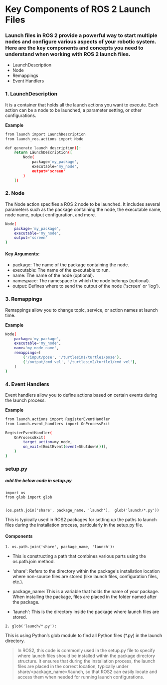 # Key Components of ROS 2 Launch Files
### Launch files in ROS 2 provide a powerful way to start multiple nodes and configure various aspects of your robotic system. Here are the key components and concepts you need to understand when working with ROS 2 launch files.

- LaunchDescription
- Node
- Remappings
- Event Handlers

### 1. LaunchDescription

It is a container that holds all the launch actions you want to execute. Each action can be a node to be launched, a parameter setting, or other configurations.

**Example**
```bash
from launch import LaunchDescription
from launch_ros.actions import Node

def generate_launch_description():
    return LaunchDescription([
        Node(
            package='my_package',
            executable='my_node',
            output='screen'
        )
    ])
```

### 2. Node
The Node action specifies a ROS 2 node to be launched. It includes several parameters such as the package containing the node, the executable name, node name, output configuration, and more.

```bash
Node(
    package='my_package',
    executable='my_node',
    output='screen'
)
```
#### Key Arguments:

- package: The name of the package containing the node.
- executable: The name of the executable to run.
- name: The name of the node (optional).
- namespace: The namespace to which the node belongs (optional).
- output: Defines where to send the output of the node ('screen' or 'log').

### 3. Remappings
Remappings allow you to change topic, service, or action names at launch time.

**Example**
```bash 
Node(
    package='my_package',
    executable='my_node',
    name='my_node_name',
    remappings=[
        ('/input/pose', '/turtlesim1/turtle1/pose'),
        ('/output/cmd_vel', '/turtlesim2/turtle1/cmd_vel'),
    ]
)
```

### 4. Event Handlers
Event handlers allow you to define actions based on certain events during the launch process.

**Example**
```bash
from launch.actions import RegisterEventHandler
from launch.event_handlers import OnProcessExit

RegisterEventHandler(
    OnProcessExit(
        target_action=my_node,
        on_exit=[EmitEvent(event=Shutdown())],
    )
)
```

### setup.py

##### add the below code in setup.py
```
import os
from glob import glob


(os.path.join('share', package_name, 'launch'),  glob('launch/*.py'))

```

This is typically used in ROS2 packages for setting up the paths to launch files during the installation process, particularly in the setup.py file.

#### Components

```
1. os.path.join('share', package_name, 'launch'):
```

 - This is constructing a path that combines various parts using the os.path.join method.

  - 'share': Refers to the directory within the package's installation location where non-source files are stored (like launch files, configuration files, etc.).

  - package_name: This is a variable that holds the name of your package. When installing the package, files are placed in the folder named after the package.

  - 'launch': This is the directory inside the package where launch files are stored.

```
2. glob('launch/*.py'):
```

This is using Python’s glob module to find all Python files (*.py) in the launch directory.


> In ROS2, this code is commonly used in the setup.py file to specify where launch files should be installed within the package directory structure. It ensures that during the installation process, the launch files are placed in the correct location, typically under share/<package_name>/launch, so that ROS2 can easily locate and access them when needed for running launch configurations.
